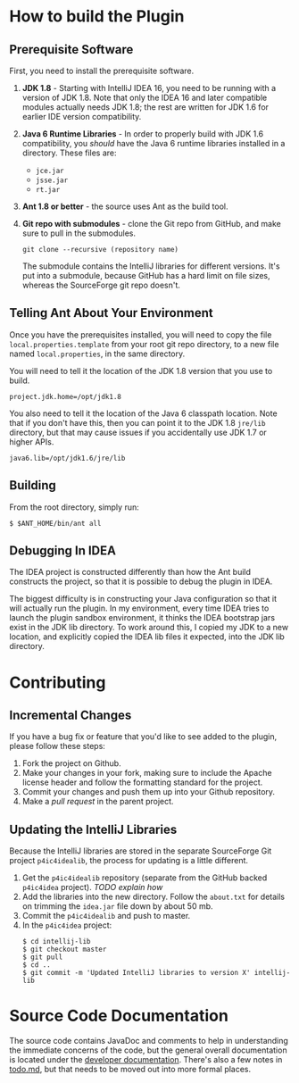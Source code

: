 # How to build the Plugin


## Prerequisite Software

First, you need to install the prerequisite software.

1. **JDK 1.8** - Starting with IntelliJ IDEA 16, you need to be running with
   a version of JDK 1.8.  Note that only the IDEA 16 and later compatible modules
   actually needs JDK 1.8; the rest are written for JDK 1.6 for earlier
   IDE version compatibility.
1. **Java 6 Runtime Libraries** - In order to properly build with JDK 1.6
   compatibility, you *should* have the Java 6 runtime libraries installed
   in a directory.  These files are:
   * `jce.jar`
   * `jsse.jar`
   * `rt.jar`
1. **Ant 1.8 or better** - the source uses Ant as the build tool.
1. **Git repo with submodules** - clone the Git repo from GitHub, and make
   sure to pull in the submodules.
   
   ```
   git clone --recursive (repository name)
   ```
   
   The submodule contains the IntelliJ libraries for different versions.
   It's put into a submodule, because GitHub has a hard limit on file
   sizes, whereas the SourceForge git repo doesn't.


## Telling Ant About Your Environment

Once you have the prerequisites installed, you will need to copy
the file `local.properties.template` from
your root git repo directory, to a new file named `local.properties`,
in the same directory.

You will need to tell it the location of the JDK 1.8 version that you
use to build.

```
project.jdk.home=/opt/jdk1.8
```

You also need to tell it the location of the Java 6 classpath location.
Note that if you don't have this, then you can point it to the
JDK 1.8 `jre/lib` directory, but that may cause issues if
you accidentally use JDK 1.7 or higher APIs.

```
java6.lib=/opt/jdk1.6/jre/lib
```

## Building

From the root directory, simply run:

```
$ $ANT_HOME/bin/ant all
```


## Debugging In IDEA

The IDEA project is constructed differently than how the Ant build constructs the
project, so that it is possible to debug the plugin in IDEA.

The biggest difficulty is in constructing your Java configuration so that it
will actually run the plugin.  In my environment, every time IDEA tries to
launch the plugin sandbox environment, it thinks the IDEA bootstrap jars
exist in the JDK lib directory.  To work around this, I copied my JDK
to a new location, and explicitly copied the IDEA lib files it expected,
into the JDK lib directory.


# Contributing

## Incremental Changes

If you have a bug fix or feature that you'd like to see added to the plugin,
please follow these steps:

1. Fork the project on Github.
1. Make your changes in your fork, making sure to include the Apache license header
   and follow the formatting standard for the project.
1. Commit your changes and push them up into your Github repository.
1. Make a *pull request* in the parent project.


## Updating the IntelliJ Libraries

Because the IntelliJ libraries are stored in the separate SourceForge Git project
`p4ic4idealib`, the process for updating is a little different.
 
1. Get the `p4ic4idealib` repository (separate from the GitHub backed `p4ic4idea`
   project). *TODO explain how*
1. Add the libraries into the new directory.  Follow the `about.txt` for details on
   trimming the `idea.jar` file down by about 50 mb.
1. Commit the `p4ic4idealib` and push to master.
1. In the `p4ic4idea` project:
    ```
    $ cd intellij-lib
    $ git checkout master
    $ git pull
    $ cd ..
    $ git commit -m 'Updated IntelliJ libraries to version X' intellij-lib
    ```


# Source Code Documentation

The source code contains JavaDoc and comments to help in understanding the immediate
concerns of the code, but the general overall documentation is located under the
[developer documentation](plugin/docs/developers).
There's also a few notes in [todo.md](plugin/src/net/groboclown/idea/p4ic/vc/todo.md),
but that needs to be moved out into more formal places.
